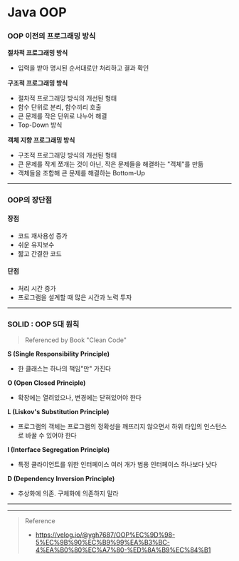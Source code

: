 # Java OOP

### OOP 이전의 프로그래밍 방식
**절차적 프로그래밍 방식**
- 입력을 받아 명시된 순서대로만 처리하고 결과 확인

**구조적 프로그래밍 방식**
- 절차적 프로그래밍 방식의 개선된 형태
- 함수 단위로 분리, 함수끼리 호출
- 큰 문제를 작은 단위로 나누어 해결
- Top-Down 방식

**객체 지향 프로그래밍 방식**
- 구조적 프로그래밍 방식의 개선된 형태
- 큰 문제를 작게 쪼개는 것이 아닌, 작은 문제들을 해결하는 "객체"를 만듦
- 객체들을 조합해 큰 문제를 해결하는 Bottom-Up 

---

### OOP의 장단점
#### 장점
- 코드 재사용성 증가
- 쉬운 유지보수
- 짧고 간결한 코드

#### 단점
- 처리 시간 증가
- 프로그램을 설계할 때 많은 시간과 노력 투자

---

### SOLID : OOP 5대 원칙
> Referenced by Book "Clean Code"

**S (Single Responsibility Principle)**
- 한 클래스는 하나의 책임"만" 가진다

**O (Open Closed Principle)**
- 확장에는 열려있으나, 변경에는 닫혀있어야 한다

**L (Liskov's Substitution Principle)**
- 프로그램의 객체는 프로그램의 정확성을 깨뜨리지 않으면서 하위 타입의 인스턴스로 바꿀 수 있어야 한다

**I (Interface Segregation Principle)**
- 특정 클라이언트를 위한 인터페이스 여러 개가 범용 인터페이스 하나보다 낫다

**D (Dependency Inversion Principle)**
- 추상화에 의존. 구체화에 의존하지 말라

---




---

> Reference 
> - https://velog.io/@ygh7687/OOP%EC%9D%98-5%EC%9B%90%EC%B9%99%EA%B3%BC-4%EA%B0%80%EC%A7%80-%ED%8A%B9%EC%84%B1